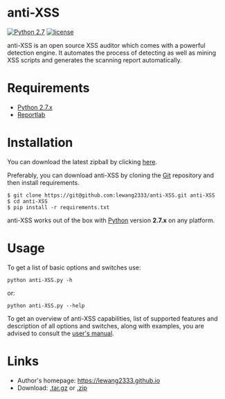 # anti-XSS

[![Python 2.7](https://img.shields.io/badge/python-2.7-yellow.svg)](https://www.python.org/)
[![license](http://img.shields.io/badge/license-MIT-red.svg?style=flat)](https://raw.githubusercontent.com/lewangbtcc/anti-XSS/master/LICENSE)

anti-XSS is an open source XSS auditor which comes with a powerful detection engine. It automates the process of detecting as well as mining XSS scripts and generates the scanning report automatically.

# Requirements

* [Python 2.7.x](http://www.python.org/download/)
* [Reportlab](https://pypi.python.org/pypi/reportlab/)

# Installation

You can download the latest zipball by clicking [here](https://github.com/lewang2333/anti-XSS/archive/master.zip).

Preferably, you can download anti-XSS by cloning the [Git](https://github.com/lewang2333/anti-XSS) repository and then install requirements.

    $ git clone https://git@github.com:lewang2333/anti-XSS.git anti-XSS
    $ cd anti-XSS
    $ pip install -r requirements.txt

anti-XSS works out of the box with [Python](http://www.python.org/download/) version **2.7.x** on any platform.

# Usage

To get a list of basic options and switches use:

    python anti-XSS.py -h

or:

    python anti-XSS.py --help

To get an overview of anti-XSS capabilities, list of supported features and description of all options and switches, along with examples, you are advised to consult the [user's manual](https://github.com/lewang2333/anti-XSS/wiki).

# Links

* Author's homepage: https://lewang2333.github.io
* Download: [.tar.gz](https://github.com/lewang2333/anti-XSS/tarball/master) or [.zip](https://github.com/lewang2333/anti-XSS/zipball/master)
